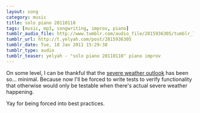 ```yaml
---
layout: song
category: music
title: solo piano 20110118
tags: [music, mp3, songwriting, improv, piano]
tumblr_audio_file: http://www.tumblr.com/audio_file/2815936305/tumblr_lf8mdewuwX1qzo4ep
tumblr_url: http://t.yelyah.com/post/2815936305
tumblr_date: Tue, 18 Jan 2011 15:29:38
tumblr_type: audio
tumblr_teaser: yelyah - "solo piano 20110118" piano improv
---
```

On some level, I can be thankful that the [severe weather outlook](http://beta.wickedwx.com) has been so... minimal. Because now I'll be forced to write tests to verify functionality that otherwise would only be testable when there's actual severe weather happening.

Yay for being forced into best practices.
